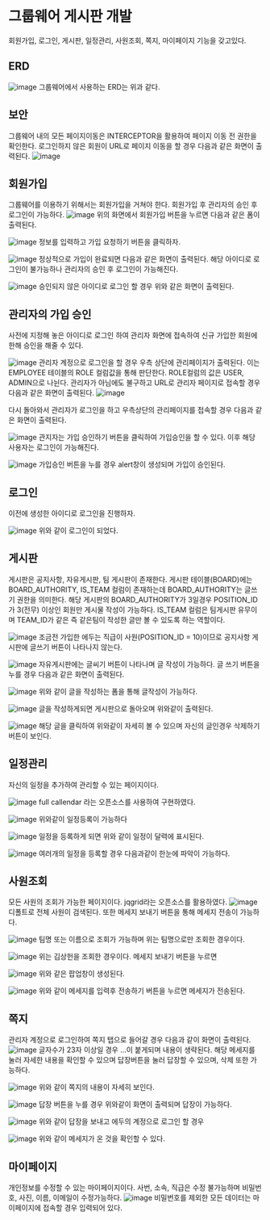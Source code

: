 # 그룹웨어 게시판 개발

회원가입, 로그인, 게시판, 일정관리, 사원조회, 쪽지, 마이페이지 기능을 갖고있다.

## ERD
![image](https://kkimsangheon.github.io/2017/10/04/groupware/ERD.PNG)
그룹웨어에서 사용하는 ERD는 위과 같다.

## 보안
그룹웨어 내의 모든 페이지이동은 INTERCEPTOR을 활용하여 페이지 이동 전 권한을 확인한다. 로그인하지 않은 회원이 URL로 페이지 이동을 할 경우 다음과 같은 화면이 출력된다.
![image](https://kkimsangheon.github.io/2017/10/04/groupware/%EC%9E%98%EB%AA%BB%EB%90%9C_%EC%A0%91%EC%86%8D.PNG)

## 회원가입
그룹웨어를 이용하기 위해서는 회원가입을 거쳐야 한다. 회원가입 후 관리자의 승인 후 로그인이 가능하다.
![image](https://kkimsangheon.github.io/2017/10/04/groupware/%EC%B4%88%EA%B8%B0%ED%99%94%EB%A9%B4.PNG)
위의 화면에서 회원가입 버튼을 누르면 다음과 같은 폼이 출력된다.

![image](https://kkimsangheon.github.io/2017/10/04/groupware/%EC%97%90%EB%91%90_%ED%9A%8C%EC%9B%90%EA%B0%80%EC%9E%85.PNG)
정보를 입력하고 가입 요청하기 버튼을 클릭하자.

![image](https://kkimsangheon.github.io/2017/10/04/groupware/%ED%9A%8C%EC%9B%90%EA%B0%80%EC%9E%85_%EC%84%B1%EA%B3%B5.PNG)
정상적으로 가입이 완료되면 다음과 같은 화면이 출력된다. 해당 아이디로 로그인이 불가능하나 관리자의 승인 후 로그인이 가능해진다.

![image](https://kkimsangheon.github.io/2017/10/04/groupware/%EB%AF%B8%EC%8A%B9%EC%9D%B8%EB%A1%9C%EA%B7%B8%EC%9D%B8.PNG)
승인되지 않은 아이디로 로그인 할 경우 위와 같은 화면이 출력된다.

## 관리자의 가입 승인
사전에 지정해 놓은 아이디로 로그인 하여 관리자 화면에 접속하여 신규 가입한 회원에 한해 승인을 해줄 수 있다.

![image](https://kkimsangheon.github.io/2017/10/04/groupware/%EA%B4%80%EB%A6%AC%EC%9E%90_%EB%A1%9C%EA%B7%B8%EC%9D%B8.PNG)
관리자 계정으로 로그인을 할 경우 우측 상단에 관리페이지가 출력된다. 이는 EMPLOYEE 테이블의 ROLE 컬럼값을 통해 판단한다. ROLE컬럼의 값은 USER, ADMIN으로 나뉜다. 관리자가 아님에도 불구하고 URL로 관리자 페이지로 접속할 경우 다음과 같은 화면이 출력된다.
![image](https://kkimsangheon.github.io/2017/10/04/groupware/%EA%B4%80%EB%A6%AC%EC%9E%90%ED%8E%98%EC%9D%B4%EC%A7%80%EC%A0%91%EC%86%8D%EC%8B%9C%EB%8F%84.PNG)

다시 돌아와서 관리자가 로그인을 하고 우측상단의 관리페이지를 접속할 경우 다음과 같은 화면이 출력된다.

![image](https://kkimsangheon.github.io/2017/10/04/groupware/%EA%B4%80%EB%A6%AC%EC%9E%90%ED%8E%98%EC%9D%B4%EC%A7%80.PNG)
관지자는 가입 승인하기 버튼을 클릭하여 가입승인을 할 수 있다. 이후 해당 사용자는 로그인이 가능해진다.

![image](https://kkimsangheon.github.io/2017/10/04/groupware/%EA%B0%80%EC%9E%85%EC%8A%B9%EC%9D%B8.PNG)
가입승인 버튼을 누를 경우 alert창이 생성되며 가입이 승인된다.

## 로그인
이전에 생성한 아이디로 로그인을 진행하자.

![image](https://kkimsangheon.github.io/2017/10/04/groupware/%EC%97%90%EB%91%90_%EC%B4%88%EA%B8%B0%ED%99%94%EB%A9%B4.PNG)
위와 같이 로그인이 되었다.

## 게시판
게시판은 공지사항, 자유게시판, 팀 게시판이 존재한다.
게시판 테이블(BOARD)에는 BOARD_AUTHORITY, IS_TEAM 컬럼이 존재하는데 BOARD_AUTHORITY는 글쓰기 권한을 의미한다. 해당 게시판의 BOARD_AUTHORITY가 3일경우 POSITION_ID가 3(전무) 이상인 회원만 게시물 작성이 가능하다.
IS_TEAM 컬럼은 팀게시판 유무이며 TEAM_ID가 같은 즉 같은팀이 작성한 글만 볼 수 있도록 하는 역할이다.

![image](https://kkimsangheon.github.io/2017/10/04/groupware/%EA%B3%B5%EC%A7%80%EC%82%AC%ED%95%AD%EA%B2%8C%EC%8B%9C%ED%8C%90.PNG)
조금전 가입한 에두는 직급이 사원(POSITION_ID = 10)이므로 공지사항 게시판에 글쓰기 버튼이 나타나지 않는다.

![image](https://kkimsangheon.github.io/2017/10/04/groupware/%EC%9E%90%EC%9C%A0%EA%B2%8C%EC%8B%9C%ED%8C%90.PNG)
자유게시판에는 글씨기 버튼이 나타나며 글 작성이 가능하다.
글 쓰기 버튼을 누를 경우 다음과 같은 화면이 출력된다.

![image](https://kkimsangheon.github.io/2017/10/04/groupware/%EC%9E%90%EC%9C%A0%EA%B2%8C%EC%8B%9C%ED%8C%90_%EA%B8%80%EC%93%B0%EA%B8%B0.PNG)
위와 같이 글을 작성하는 폼을 통해 글작성이 가능하다.

![image](https://kkimsangheon.github.io/2017/10/04/groupware/%EA%B8%80%EC%93%B0%EA%B8%B0%EC%99%84%EB%A3%8C.PNG)
글을 작성하게되면 게시판으로 돌아오며 위와같이 출력된다.

![image](https://kkimsangheon.github.io/2017/10/04/groupware/%EA%B8%80%EC%83%81%EC%84%B8%EB%B3%B4%EA%B8%B0.PNG)
해당 글을 클릭하여 위와같이 자세히 볼 수 있으며 자신의 글인경우 삭제하기 버튼이 보인다.

## 일정관리
자신의 일정을 추가하여 관리할 수 있는 페이지이다.

![image](https://kkimsangheon.github.io/2017/10/04/groupware/%EC%9D%BC%EC%A0%95%EA%B4%80%EB%A6%AC%EB%A9%94%EC%9D%B8.PNG)
full callendar 라는 오픈소스를 사용하여 구현하였다.

![image](https://kkimsangheon.github.io/2017/10/04/groupware/%EC%9D%BC%EC%A0%95%EB%93%B1%EB%A1%9D.PNG)
위와같이 일정등록이 가능하다

![image](https://kkimsangheon.github.io/2017/10/04/groupware/%EC%9D%BC%EC%A0%95%EB%93%B1%EB%A1%9D%EC%99%84%EB%A3%8C.PNG)
일정을 등록하게 되면 위와 같이 일정이 달력에 표시된다.

![image](https://kkimsangheon.github.io/2017/10/04/groupware/%EC%97%AC%EB%9F%AC%EA%B0%9C%EC%9D%98%EC%9D%BC%EC%A0%95.PNG)
여러개의 일정을 등록할 경우 다음과같이 한눈에 파악이 가능하다.

## 사원조회
모든 사원의 조회가 가능한 페이지이다. jqgrid라는 오픈소스를 활용하였다.
![image](https://kkimsangheon.github.io/2017/10/04/groupware/%EC%82%AC%EC%9B%90%EC%A1%B0%ED%9A%8C%ED%99%94%EB%A9%B4.PNG)
디폴트로 전체 사원이 검색된다. 또한 메세지 보내기 버튼을 통해 메세지 전송이 가능하다.

![image](https://kkimsangheon.github.io/2017/10/04/groupware/%EA%B0%9C%EB%B0%9C2%ED%8C%80%EA%B2%80%EC%83%89.PNG)
팀명 또는 이름으로 조회가 가능하며 위는 팀명으로만 조회한 경우이다.

![image](https://kkimsangheon.github.io/2017/10/04/groupware/%EA%B9%80%EC%83%81%ED%97%8C%EC%A1%B0%ED%9A%8C.PNG)
위는 김상헌을 조회한 경우이다. 메세지 보내기 버튼을 누르면

![image](https://kkimsangheon.github.io/2017/10/04/groupware/%EB%A9%94%EC%84%B8%EC%A7%80%EB%B3%B4%EB%82%B4%EA%B8%B0.PNG)
위와 같은 팝업창이 생성된다.

![image](https://kkimsangheon.github.io/2017/10/04/groupware/%EC%97%90%EB%91%90_%EB%A9%94%EC%84%B8%EC%A7%80%EB%B3%B4%EB%82%B4%EA%B8%B0.PNG)
위와 같이 메세지를 입력후 전송하기 버튼을 누르면 메세지가 전송된다.

## 쪽지
관리자 계정으로 로그인하여 쪽지 탭으로 들어갈 경우 다음과 같이 화면이 출력된다.
![image](https://kkimsangheon.github.io/2017/10/04/groupware/%EC%AA%BD%EC%A7%80.PNG)
글자수가 23자 이상일 경우 ...이 붙게되며 내용이 생략된다.
해당 메세지를 눌러 자세한 내용을 확인할 수 있으며 답장버튼을 눌러 답장할 수 있으며, 삭제 또한 가능하다.

![image](https://kkimsangheon.github.io/2017/10/04/groupware/%EC%9E%90%EC%84%B8%ED%9E%88%EB%B3%B4%EA%B8%B0.PNG)
위와 같이 쪽지의 내용이 자세히 보인다.

![image](https://kkimsangheon.github.io/2017/10/04/groupware/%EB%8B%B5%EC%9E%A5.PNG)
답장 버튼을 누를 경우 위와같이 화면이 출력되며 답장이 가능하다.

![image](https://kkimsangheon.github.io/2017/10/04/groupware/%EB%8B%B5%EC%9E%A5%EB%B3%B4%EB%82%B4%EA%B8%B0.PNG)
위와 같이 답장을 보내고 에두의 계정으로 로그인 할 경우

![image](https://kkimsangheon.github.io/2017/10/04/groupware/%EC%97%90%EB%91%90_%ED%99%95%EC%9D%B8.PNG)
위와 같이 메세지가 온 것을 확인할 수 있다.

## 마이페이지
개인정보를 수정할 수 있는 마이페이지이다.
사번, 소속, 직급은 수정 불가능하며 비밀번호, 사진, 이름, 이메일이 수정가능하다.
![image](https://kkimsangheon.github.io/2017/10/04/groupware/%EB%A7%88%EC%9D%B4%ED%8E%98%EC%9D%B4%EC%A7%80.PNG)
비밀번호를 제외한 모든 데이터는 마이페이지에 접속할 경우 입력되어 있다.
